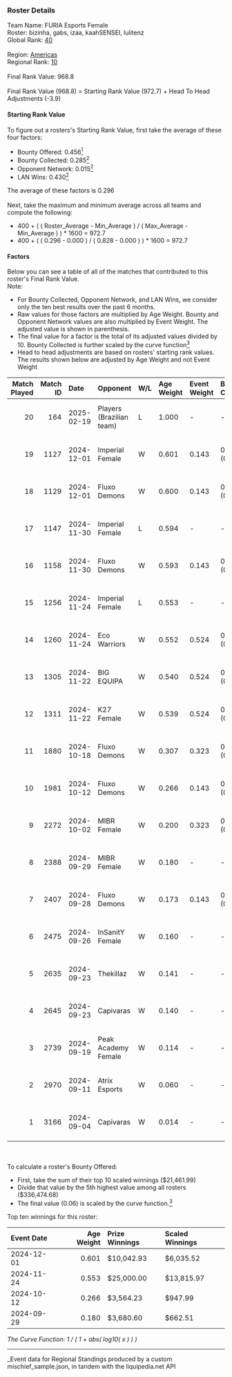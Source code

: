 ### Roster Details<br />
Team Name: FURIA Esports Female<br />
Roster: bizinha, gabs, izaa, kaahSENSEI, lulitenz<br />
Global Rank: [40](../../standings_global_2025_03_01.md)<br />
<br />
Region: [Americas]( ../../standings_americas_2025_03_01.md)<br />
Regional Rank: [10]( ../../standings_americas_2025_03_01.md)<br />
<br />
Final Rank Value:  968.8<br />
<br />
Final Rank Value (968.8) = Starting Rank Value (972.7) + Head To Head Adjustments (-3.9)<br />

#### Starting Rank Value<br />
To figure out a rosters's Starting Rank Value, first take the average of these four factors:<br />
- Bounty Offered: 0.456[<sup>1</sup>](#table2)
- Bounty Collected: 0.285[<sup>2</sup>](#table1)
- Opponent Network: 0.015[<sup>2</sup>](#table1)
- LAN Wins: 0.430[<sup>2</sup>](#table1)

The average of these factors is 0.296<br />
<br />
Next, take the maximum and minimum average across all teams and compute the following:<br />
- 400 + ( ( Roster_Average - Min_Average ) / ( Max_Average - Min_Average ) ) * 1600 = 972.7
- 400 + ( ( 0.296 - 0.000 ) / ( 0.828 - 0.000 ) ) * 1600 = 972.7


#### Factors<br />
Below you can see a table of all of the matches that contributed to this roster's Final Rank Value.<br />
Note:<br />

- For Bounty Collected, Opponent Network, and LAN Wins, we consider only the ten best results over the past 6 months.
- Raw values for those factors are multiplied by Age Weight. Bounty and Opponent Network values are also multiplied by Event Weight. The adjusted value is shown in parenthesis.
- The final value for a factor is the total of its adjusted values divided by 10. Bounty Collected is further scaled by the curve function[<sup>3</sup>](#curveFunction)
- Head to head adjustments are based on rosters' starting rank values. The results shown below are adjusted by Age Weight and not Event Weight
<span id="table1"></span><br />


| Match Played | Match ID | Date       | Opponent                 | W/L | Age Weight | Event Weight | Bounty Collected | Opponent Network | LAN Wins  | H2H Adj. | Roster                                    |
| -: | -: | :- | :- | :- | :- | :- | :- | :- | :- | -: | :- |
|           20 |      164 | 2025-02-19 | Players (Brazilian team) | L   | 1.000      | -            | -                | -                | -         |   -24.98 | bizinha, gabs, izaa, kaahSENSEI, lulitenz |
|           19 |     1127 | 2024-12-01 | Imperial Female          | W   | 0.601      | 0.143        | 0.134 (0.012)    | 0.210 (0.018)    | 1 (0.601) |    10.54 | bizinha, gabs, izaa, kaahSENSEI, lulitenz |
|           18 |     1129 | 2024-12-01 | Fluxo Demons             | W   | 0.600      | 0.143        | 0.016 (0.001)    | 0.100 (0.009)    | 1 (0.600) |     3.90 | bizinha, gabs, izaa, kaahSENSEI, lulitenz |
|           17 |     1147 | 2024-11-30 | Imperial Female          | L   | 0.594      | -            | -                | -                | -         |    -8.34 | bizinha, gabs, izaa, kaahSENSEI, lulitenz |
|           16 |     1158 | 2024-11-30 | Fluxo Demons             | W   | 0.593      | 0.143        | 0.016 (0.001)    | 0.100 (0.008)    | 1 (0.593) |     3.72 | bizinha, gabs, izaa, kaahSENSEI, lulitenz |
|           15 |     1256 | 2024-11-24 | Imperial Female          | L   | 0.553      | -            | -                | -                | -         |    -8.11 | bizinha, gabs, izaa, kaahSENSEI, lulitenz |
|           14 |     1260 | 2024-11-24 | Eco Warriors             | W   | 0.552      | 0.524        | 0.022 (0.006)    | 0.191 (0.055)    | 1 (0.552) |     4.32 | bizinha, gabs, izaa, kaahSENSEI, lulitenz |
|           13 |     1305 | 2024-11-22 | BIG EQUIPA               | W   | 0.540      | 0.524        | 0.021 (0.006)    | 0.073 (0.021)    | 1 (0.540) |     3.85 | bizinha, gabs, izaa, kaahSENSEI, lulitenz |
|           12 |     1311 | 2024-11-22 | K27 Female               | W   | 0.539      | 0.524        | 0.007 (0.002)    | 0.052 (0.015)    | 1 (0.539) |     2.54 | bizinha, gabs, izaa, kaahSENSEI, lulitenz |
|           11 |     1880 | 2024-10-18 | Fluxo Demons             | W   | 0.307      | 0.323        | 0.016 (0.002)    | 0.100 (0.010)    | 0 (0.000) |     2.04 | bizinha, gabs, izaa, kaahSENSEI, lulitenz |
|           10 |     1981 | 2024-10-12 | Fluxo Demons             | W   | 0.266      | 0.143        | 0.016 (0.001)    | 0.100 (0.004)    | 1 (0.266) |     1.80 | bizinha, gabs, izaa, kaahSENSEI, lulitenz |
|            9 |     2272 | 2024-10-02 | MIBR Female              | W   | 0.200      | 0.323        | 0.004 (0.000)    | 0.052 (0.003)    | 0 (0.000) |     0.82 | bizinha, gabs, izaa, kaahSENSEI, lulitenz |
|            8 |     2388 | 2024-09-29 | MIBR Female              | W   | 0.180      | -            | -                | -                | 0 (0.000) |     0.75 | bizinha, gabs, izaa, kaahSENSEI, lulitenz |
|            7 |     2407 | 2024-09-28 | Fluxo Demons             | W   | 0.173      | 0.143        | 0.016 (0.000)    | 0.100 (0.002)    | -         |     1.18 | bizinha, gabs, izaa, kaahSENSEI, lulitenz |
|            6 |     2475 | 2024-09-26 | InSanitY Female          | W   | 0.160      | -            | -                | -                | -         |     0.58 | bizinha, gabs, izaa, kaahSENSEI, lulitenz |
|            5 |     2635 | 2024-09-23 | Thekillaz                | W   | 0.141      | -            | -                | -                | -         |     0.51 | bizinha, gabs, izaa, kaahSENSEI, lulitenz |
|            4 |     2645 | 2024-09-23 | Capivaras                | W   | 0.140      | -            | -                | -                | -         |     0.32 | bizinha, gabs, izaa, kaahSENSEI, lulitenz |
|            3 |     2739 | 2024-09-19 | Peak Academy Female      | W   | 0.114      | -            | -                | -                | -         |     0.40 | bizinha, gabs, izaa, kaahSENSEI, lulitenz |
|            2 |     2970 | 2024-09-11 | Atrix Esports            | W   | 0.060      | -            | -                | -                | -         |     0.23 | bizinha, gabs, izaa, kaahSENSEI, lulitenz |
|            1 |     3166 | 2024-09-04 | Capivaras                | W   | 0.014      | -            | -                | -                | -         |     0.03 | bizinha, gabs, izaa, kaahSENSEI, lulitenz |

<br />
<span id="table2"></span><br />
To calculate a roster's Bounty Offered:<br />

- First, take the sum of their top 10 scaled winnings ($21,461.99)
- Divide that value by the 5th highest value among all rosters ($336,474.68)
- The final value (0.06) is scaled by the curve function.[<sup>3</sup>](#curveFunction)

Top ten winnings for this roster:<br />

| Event Date | Age Weight | Prize Winnings | Scaled Winnings |
| :- | -: | :- | :- |
| 2024-12-01 |      0.601 | $10,042.93     | $6,035.52       |
| 2024-11-24 |      0.553 | $25,000.00     | $13,815.97      |
| 2024-10-12 |      0.266 | $3,564.23      | $947.99         |
| 2024-09-29 |      0.180 | $3,680.60      | $662.51         |


<span id="curveFunction"></span>_The Curve Function: 1 / ( 1 + abs( log10( x ) ) )_<br />

---
_Event data for Regional Standings produced by a custom mischief_sample.json, in tandem with the liquipedia.net API<br />
